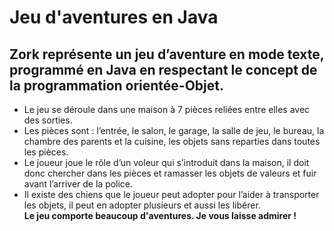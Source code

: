 # Jeu d'aventures en Java
Zork représente un jeu d’aventure en mode texte, programmé en Java en respectant le concept de la programmation orientée-Objet.
---
- Le jeu se déroule dans une maison à 7 pièces reliées entre elles avec des sorties.
- Les pièces sont : l’entrée, le salon, le garage, la salle de jeu, le bureau, la chambre des parents et la cuisine, les objets sans reparties dans toutes les pièces.
- Le joueur joue le rôle d’un voleur qui s’introduit dans la maison, il doit donc chercher dans les pièces et ramasser les objets de valeurs et fuir avant l’arriver de la police.
- Il existe des chiens que le joueur peut adopter pour l’aider à transporter les objets, il peut en adopter plusieurs et aussi les libérer.  
__Le jeu comporte beaucoup d'aventures.
 Je vous laisse admirer !__
